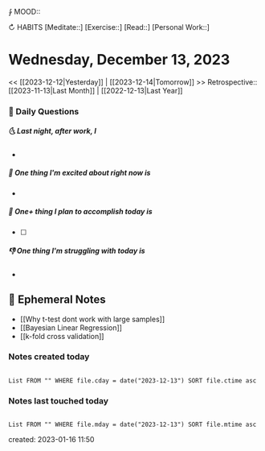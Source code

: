 ⨑ MOOD::

↻ HABITS
[Meditate::]
[Exercise::]
[Read::]
[Personal Work::]

# Wednesday, December 13, 2023

<< [[2023-12-12|Yesterday]] | [[2023-12-14|Tomorrow]] >>
Retrospective:: [[2023-11-13|Last Month]] | [[2022-12-13|Last Year]]

### 📅 Daily Questions

##### 🌜 Last night, after work, I

-

##### 🙌 One thing I'm excited about right now is

-

##### 🚀 One+ thing I plan to accomplish today is

- [ ]

##### 👎 One thing I'm struggling with today is

-

## 📝 Ephemeral Notes

- [[Why t-test dont work with large samples]]
- [[Bayesian Linear Regression]]
- [[k-fold cross validation]]

### Notes created today

```dataview

List FROM "" WHERE file.cday = date("2023-12-13") SORT file.ctime asc

```

### Notes last touched today

```dataview

List FROM "" WHERE file.mday = date("2023-12-13") SORT file.mtime asc

```

created: 2023-01-16 11:50

